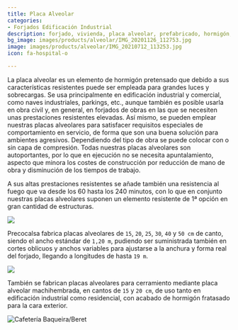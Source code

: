 ```yaml
---
title: Placa Alveolar
categories:
- Forjados Edificación Industrial
description: forjado, vivienda, placa alveolar, prefabricado, hormigón, pretensado
bg_image: images/products/alveolar/IMG_20201126_112753.jpg
image: images/products/alveolar/IMG_20210712_113253.jpg
icon: fa-hospital-o

---
```

La placa alveolar es un elemento de hormigón pretensado que debido a sus características resistentes puede ser empleada para grandes luces y sobrecargas. Se usa principalmente en edificación industrial y comercial, como naves industriales, parkings, etc., aunque también es posible usarla en obra civil y, en general, en forjados de obras en las que se necesiten unas prestaciones resistentes elevadas. Así mismo, se pueden emplear nuestras placas alveolares para satisfacer requisitos especiales de comportamiento en servicio, de forma que son una buena solución para ambientes agresivos. Dependiendo del tipo de obra se puede colocar con o sin capa de compresión. Todas nuestras placas alveolares son autoportantes, por lo que en ejecución no se necesita apuntalamiento, aspecto que minora los costes de construcción por reducción de mano de obra y disminución de los tiempos de trabajo.

A sus altas prestaciones resistentes se añade también una resistencia al fuego que va desde los 60 hasta los 240 minutos, con lo que en conjunto nuestras placas alveolares suponen un elemento resistente de 1ª opción en gran cantidad de estructuras.

![](/images/20170620_143316.jpg)

Precocalsa fabrica placas alveolares de `15`, `20`, `25`, `30`, `40` y `50 cm` de canto, siendo el ancho estándar de `1,20 m`, pudiendo ser suministrada también en cortes oblicuos y anchos variables para ajustarse a la anchura y forma real del forjado, llegando a longitudes de hasta `19 m`.

![](/images/20170703_175928.jpg)

También se fabrican placas alveolares para cerramiento mediante placa alveolar machihembrada, en cantos de `15` y `20 cm`, de uso tanto en edificación industrial como residencial, con acabado de hormigón fratasado para la cara exterior.

![Cafetería Baqueira/Beret](/images/img_9116.JPG "Forjado alveolar cafetería Baqueira/Beret")